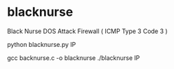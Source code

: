 # blacknurse
Black Nurse DOS Attack Firewall ( ICMP Type 3 Code 3 )

python blacknurse.py IP

gcc backnurse.c -o blacknurse
./blacknurse IP
